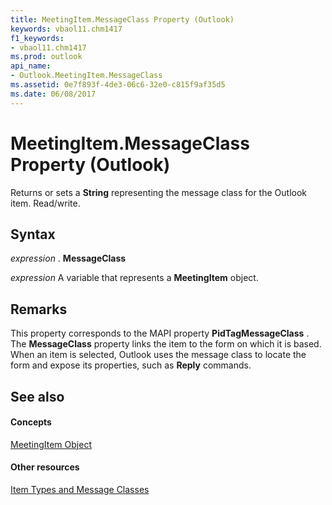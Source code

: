 ```yaml
---
title: MeetingItem.MessageClass Property (Outlook)
keywords: vbaol11.chm1417
f1_keywords:
- vbaol11.chm1417
ms.prod: outlook
api_name:
- Outlook.MeetingItem.MessageClass
ms.assetid: 0e7f893f-4de3-06c6-32e0-c815f9af35d5
ms.date: 06/08/2017
---
```



# MeetingItem.MessageClass Property (Outlook)

Returns or sets a **String** representing the message class for the Outlook item. Read/write.


## Syntax

 _expression_ . **MessageClass**

 _expression_ A variable that represents a **MeetingItem** object.


## Remarks

This property corresponds to the MAPI property **PidTagMessageClass** . The **MessageClass** property links the item to the form on which it is based. When an item is selected, Outlook uses the message class to locate the form and expose its properties, such as **Reply** commands.


## See also


#### Concepts


[MeetingItem Object](meetingitem-object-outlook.md)
#### Other resources



[Item Types and Message Classes](http://msdn.microsoft.com/library/15b709cc-7486-b6c7-88a3-4a4d8e0ab292%28Office.15%29.aspx)

